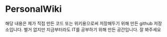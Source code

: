 # PersonalWiki

해당 내용은 제가 직접 만든 코드 또는 위키용으로써 저장해두기 위해 만든 github 저장소입니다.
별거 없지만 지금부터라도 IT를 공부하기 위해 만든 공간입니다. 잘 봐주세요

